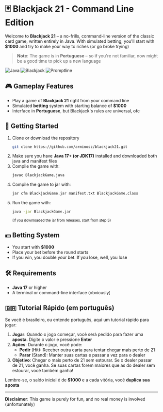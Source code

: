

# 🃏 Blackjack 21 - Command Line Edition

Welcome to **Blackjack 21** – a no-frills, command-line version of the classic card game, written entirely in Java. With simulated betting, you'll start with **$1000** and try to make your way to riches (or go broke trying)

> **Note:** The game is in **Portuguese** – so if you're not familiar, now might be a good time to pick up a new language

![Java](https://img.shields.io/badge/Java-17%2B-blue) ![Blackjack](https://img.shields.io/badge/Blackjack-21-critical) ![Promptline](https://img.shields.io/badge/UI-Command--line-lightgrey)

## 🎮 Gameplay Features

- Play a game of **Blackjack 21** right from your command line
- Simulated **betting** system with starting balance of **$1000**
- Interface in **Portuguese**, but Blackjack's rules are universal, ofc

## 🚀 Getting Started

1. Clone or download the repository
   ```bash
   git clone https://github.com/arminosz/blackjack21.git
   ```
2. Make sure you have **Java 17+ (or JDK17)** installed and downloaded both java and manifest files
3. Compile the game with:
   ```bash
   javac BlackjackGame.java
   ```
4. Compile the game to jar with:
   ```bash
   jar cfm BlackjackGame.jar manifest.txt BlackjackGame.class
   ```
5. Run the game with:
   ```bash
   java -jar BlackjackGame.jar
   ```
   <sub>(If you downloaded the jar from releases, start from step 5)</sub>

## 💵 Betting System

- You start with **$1000**
- Place your bet before the round starts
- If you win, you double your bet. If you lose, well, you lose

## 🛠️ Requirements

- **Java 17** or higher
- A terminal or command-line interface (obviously)

## 🇧🇷 Tutorial Rápido (em português)

Se você é brasileiro, ou entende português, aqui um tutorial rápido para jogar:

1. **Jogar**: Quando o jogo começar, você será pedido para fazer uma **aposta**. Digite o valor e pressione **Enter**
2. **Ações**: Durante o jogo, você pode:
   - **Pedir** (Hit): Receber outra carta para tentar chegar mais perto de 21
   - **Parar** (Stand): Manter suas cartas e passar a vez para o dealer
3. **Objetivo**: Chegar o mais perto de 21 sem estourar. Se o dealer passar de 21, você ganha. Se suas cartas forem maiores que as do dealer sem estourar, você também ganha!

Lembre-se, o saldo inicial é de **$1000** e a cada vitória, você **duplica sua aposta**

---
**Disclaimer:** This game is purely for fun, and no real money is involved (unfortunately)
